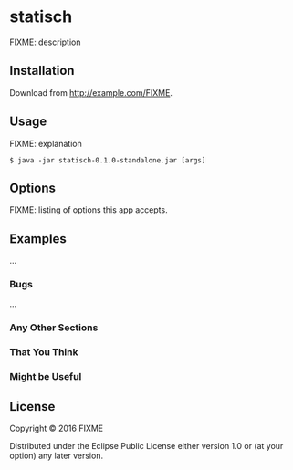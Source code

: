 # statisch

FIXME: description

## Installation

Download from http://example.com/FIXME.

## Usage

FIXME: explanation

    $ java -jar statisch-0.1.0-standalone.jar [args]

## Options

FIXME: listing of options this app accepts.

## Examples

...

### Bugs

...

### Any Other Sections
### That You Think
### Might be Useful

## License

Copyright © 2016 FIXME

Distributed under the Eclipse Public License either version 1.0 or (at
your option) any later version.
